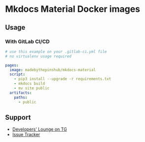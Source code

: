 # Mkdocs Material Docker images

## Usage

### With GitLab CI/CD

```yml
# use this example on your .gitlab-ci.yml file
# no virtualenv usage required

pages:
  image: madebythepinshub/mkdocs-material
  script:
    - pip3 install --upgrade -r requirements.txt
    - mkdocs build
    - mv site public
  artifacts:
    paths:
      - public
```

## Support

* [Developers' Lounge on TG](https://t.me/ThePinsTeam_DevOpsChat)
* [Issue Tracker](https://github.com/ThePinsTeam-CustomImageBuilds/gitlab-cicd/issues)
